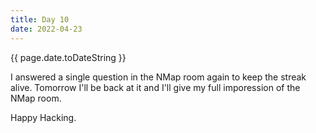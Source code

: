 ```yaml
---
title: Day 10
date: 2022-04-23
---
```


{{ page.date.toDateString }}

I answered a single question in the NMap room again to keep the streak alive. Tomorrow I'll be back at it and I'll give my full imporession of the NMap room.

Happy Hacking.
